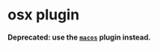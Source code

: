 # osx plugin

**Deprecated: use the [`macos`](https://github.com/elliotxx/ohmyzsh/tree/master/plugins/macos) plugin instead.**
